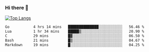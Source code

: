 ### Hi there 👋

<!--
**3Xpl0it3r/3Xpl0it3r** is a ✨ _special_ ✨ repository because its `README.md` (this file) appears on your GitHub profile.

Here are some ideas to get you started:

- 🔭 I’m currently working on ...
- 🌱 I’m currently learning ...
- 👯 I’m looking to collaborate on ...
- 🤔 I’m looking for help with ...
- 💬 Ask me about ...
- 📫 How to reach me: ...
- 😄 Pronouns: ...
- ⚡ Fun fact: ...
-->


[![Top Langs](https://github-readme-stats.vercel.app/api/top-langs/?username=3Xpl0it3r&layout=compact)](https://github.com/3Xpl0it3r/3Xpl0it3r)

<!--START_SECTION:waka-->

```txt
Go           4 hrs 14 mins   ██████████████░░░░░░░░░░░   56.46 %
Lua          1 hr 34 mins    █████▒░░░░░░░░░░░░░░░░░░░   20.90 %
C            29 mins         █▓░░░░░░░░░░░░░░░░░░░░░░░   06.50 %
Bash         21 mins         █▒░░░░░░░░░░░░░░░░░░░░░░░   04.67 %
Markdown     19 mins         █░░░░░░░░░░░░░░░░░░░░░░░░   04.25 %
```

<!--END_SECTION:waka-->
